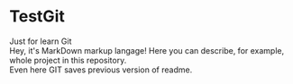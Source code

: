 # TestGit
Just for learn Git<br>
Hey, it's MarkDown markup langage!
Here you can describe, for example, whole project in this repository.<br>
Even here GIT saves previous version of readme. 
